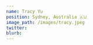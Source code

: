 ```yaml
---
name: Tracy Yu
position: Sydney, Australia 🇦🇺
image_path: /images/tracy.jpeg
twitter: 
blurb: 
---
```

